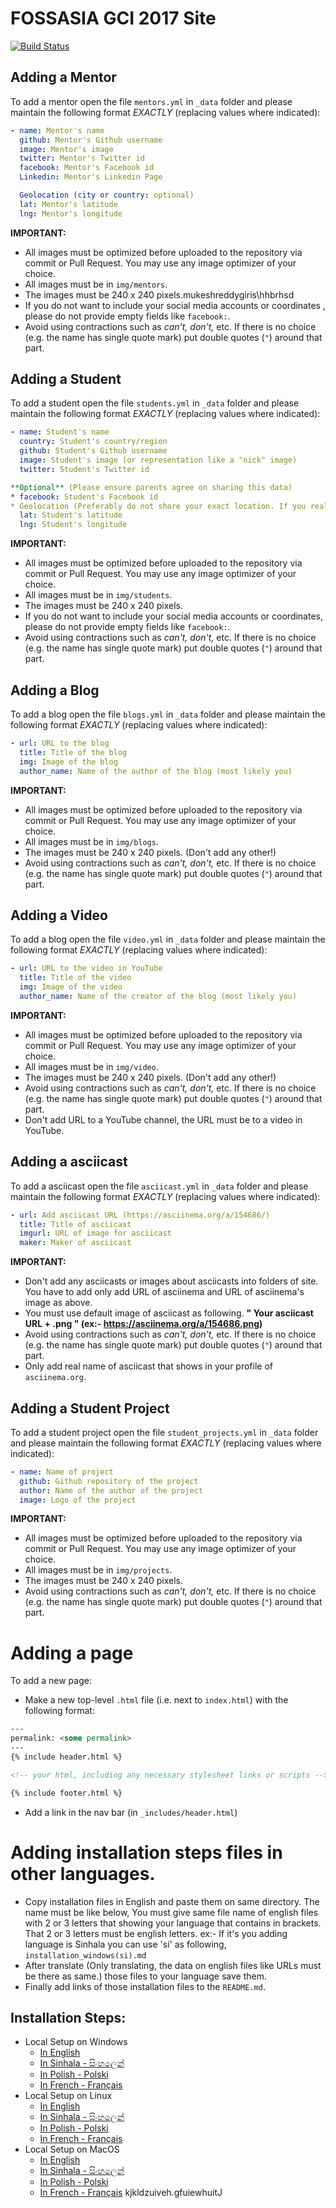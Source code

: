 # FOSSASIA GCI 2017 Site
[![Build Status](https://travis-ci.org/fossasia/gci17.fossasia.org.svg?branch=gh-pages)](https://travis-ci.org/fossasia/gci17.fossasia.org)

## Adding a Mentor
To add a mentor open the file `mentors.yml` in `_data` folder and please maintain the following format *EXACTLY* (replacing values where indicated):

```yaml
- name: Mentor's name
  github: Mentor's Github username
  image: Mentor's image
  twitter: Mentor's Twitter id
  facebook: Mentor's Facebook id
  Linkedin: Mentor's Linkedin Page

  Geolocation (city or country: optional)
  lat: Mentor's latitude
  lng: Mentor's longitude
```
**IMPORTANT:**
- All images must be optimized before uploaded to the repository via commit or Pull Request. You may use any image optimizer of your choice.
- All images must be in `img/mentors`.
- The images must be 240 x 240 pixels.mukeshreddygiris\hhbrhsd
- If you do not want to include your social media accounts or coordinates , please do not provide empty fields like `facebook:`.
- Avoid using contractions such as *can't, don't,* etc. If there is no choice (e.g. the name has single quote mark) put double quotes (`"`) around that part.

## Adding a Student
To add a student open the file  `students.yml` in `_data` folder and please maintain the following format *EXACTLY* (replacing values where indicated):
```yaml
- name: Student's name
  country: Student's country/region
  github: Student's Github username
  image: Student's image (or representation like a "nick" image)
  twitter: Student's Twitter id

**Optional** (Please ensure parents agree on sharing this data)
* facebook: Student's Facebook id
* Geolocation (Preferably do not share your exact location. If you really want to share it, share city)
  lat: Student's latitude
  lng: Student's longitude
```
**IMPORTANT:**
- All images must be optimized before uploaded to the repository via commit or Pull Request. You may use any image optimizer of your choice.
- All images must be in `img/students`.
- The images must be 240 x 240 pixels.
- If you do not want to include your social media accounts or coordinates, please do not provide empty fields like `facebook:`.
- Avoid using contractions such as *can't, don't,* etc. If there is no choice (e.g. the name has single quote mark) put double quotes (`"`) around that part.


## Adding a Blog

To add a blog open the file `blogs.yml` in `_data` folder and please maintain the following format *EXACTLY* (replacing values where indicated):

```yaml
- url: URL to the blog
  title: Title of the blog
  img: Image of the blog
  author_name: Name of the author of the blog (most likely you)
```
**IMPORTANT:**
- All images must be optimized before uploaded to the repository via commit or Pull Request. You may use any image optimizer of your choice.
- All images must be in `img/blogs`.
- The images must be 240 x 240 pixels. (Don't add any other!)
- Avoid using contractions such as *can't, don't,* etc. If there is no choice (e.g. the name has single quote mark) put double quotes (`"`) around that part.


## Adding a Video

To add a blog open the file `video.yml` in `_data` folder and please maintain the following format *EXACTLY* (replacing values where indicated):

```yaml
- url: URL to the video in YouTube 
  title: Title of the video
  img: Image of the video
  author_name: Name of the creator of the blog (most likely you)
```
**IMPORTANT:**
- All images must be optimized before uploaded to the repository via commit or Pull Request. You may use any image optimizer of your choice.
- All images must be in `img/video`.
- The images must be 240 x 240 pixels. (Don't add any other!)
- Avoid using contractions such as *can't, don't,* etc. If there is no choice (e.g. the name has single quote mark) put double quotes (`"`) around that part.
- Don't add URL to a YouTube channel, the URL must be to a video in YouTube.

## Adding a asciicast

To add a asciicast open the file `asciicast.yml` in `_data` folder and please maintain the following format *EXACTLY* (replacing values where indicated):

```yaml
- url: Add asciicast URL (https://asciinema.org/a/154686/)
  title: Title of asciicast
  imgurl: URL of image for asciicast
  maker: Maker of asciicast
```
**IMPORTANT:**
- Don't add any asciicasts or images about asciicasts into folders of site. You have to add only add URL of asciinema and URL of asciinema's image as above.
- You must use default image of asciicast as following. 
       	<b>" Your asciicast URL + .png " (ex:- https://asciinema.org/a/154686.png)</b>
- Avoid using contractions such as *can't, don't,* etc. If there is no choice (e.g. the name has single quote mark) put double quotes (`"`) around that part.
- Only add real name of asciicast that shows in your profile of `asciinema.org`.

## Adding a Student Project
To add a student project open the file  `student_projects.yml` in `_data` folder and please maintain the following format *EXACTLY* (replacing values where indicated):
```yaml
- name: Name of project
  github: Github repository of the project
  author: Name of the author of the project
  image: Logo of the project
```
**IMPORTANT:**
- All images must be optimized before uploaded to the repository via commit or Pull Request. You may use any image optimizer of your choice.
- All images must be in `img/projects`.
- The images must be 240 x 240 pixels.
- Avoid using contractions such as *can't, don't,* etc. If there is no choice (e.g. the name has single quote mark) put double quotes (`"`) around that part.

# Adding a page

To add a new page:
* Make a new top-level `.html` file (i.e. next to `index.html`) with the following format:
```html
---
permalink: <some permalink>
---
{% include header.html %}

<!-- your html, including any necessary stylesheet links or scripts -->

{% include footer.html %}
```
* Add a link in the nav bar (in `_includes/header.html`)

# Adding installation steps files in other languages.

- Copy installation files in English and paste them on same directory.
 The name must be like below,
  You must give same file name of english files with 2 or 3 letters that showing your language that contains in brackets.
  That 2 or 3 letters must be english letters.
  ex:- If it's you adding language is Sinhala you can use 'si' as following, 
  `installation_windows(si).md` 
- After translate (Only translating, the data on english files like URLs must be there as same.) those files to your language save them. 
- Finally add links of those installation files to the `README.md`.  

## Installation Steps:
- Local Setup on Windows 
    - [In English](/installation/installation_windows.md) 
    - [In Sinhala - සිංහලෙන්](/installation/installation_windows(sin).md)
    - [In Polish - Polski](/installation/installation_windows(pl).md)
    - [In French - Français](/installation/installation_windows(fr).md)
- Local Setup on Linux 
    - [In English](/installation/installation_linux.md)
    - [In Sinhala - සිංහලෙන්](/installation/installation_linux(sin).md) 
    - [In Polish - Polski](/installation/installation_linux(pl).md)
    - [In French - Français](/installation/installation_linux(fr).md)
- Local Setup on MacOS 
    - [In English](/installation/installation_macos.md)
    - [In Sinhala - සිංහලෙන්](/installation/installation_macos(sin).md) 
    - [In Polish - Polski](/installation/installation_macos(pl).md)
    - [In French - Français](/installation/installation_macos(fr).md)
kjkldzuiveh.gfuiewhuitJ
